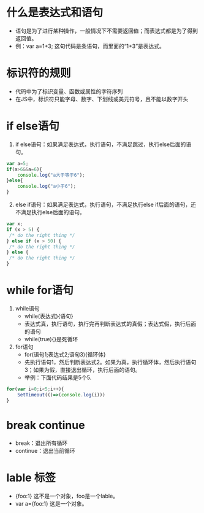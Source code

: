 # 什么是表达式和语句
* 语句是为了进行某种操作，一般情况下不需要返回值；而表达式都是为了得到返回值。
* 例：var a=1+3; 这句代码是条语句，而里面的“1+3”是表达式。

# 标识符的规则
* 代码中为了标识变量、函数或属性的字符序列
* 在JS中，标识符只能字母、数字、下划线或美元符号，且不能以数字开头

# if else语句
1. if else语句：如果满足表达式，执行语句，不满足跳过，执行else后面的语句。
``` Javascript
var a=5;
if(a>6&&a=6){
    console.log("a大于等于6");
}else{
    console.log("a小于6");
}
```
2. else if语句：如果满足表达式，执行语句，不满足执行else if后面的语句，还不满足执行else后面的语句。
``` Javascript
var x;
if (x > 5) {
 /* do the right thing */
} else if (x > 50) {
 /* do the right thing */
} else {
 /* do the right thing */
}
```

# while for语句
1. while语句
     * while(表达式){语句}
     * 表达式真，执行语句，执行完再判断表达式的真假；表达式假，执行后面的语句
     * while(true){}是死循环
2. for语句
     * for(语句1;表达式2;语句3){循环体}
     * 先执行语句1，然后判断表达式2。如果为真，执行循环体，然后执行语句3；如果为假，直接退出循环，执行后面的语句。
     * 举例：下面代码结果是5个5.
``` Javascript
for(var i=0;i<5;i++){
    SetTimeout(()=>(console.log(i)))
}
```
# break continue
* break：退出所有循环
* continue：退出当前循环

# lable 标签
* {foo:1} 这不是一个对象，foo是一个lable。
* var a={foo:1} 这是一个对象。

